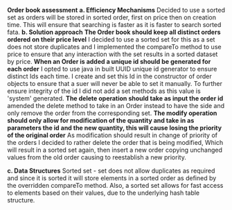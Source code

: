 **Order book assessment**
**a. Efficiency Mechanisms**
Decided to use a sorted set as orders will be stored in sorted order, first on price then on creation time.
This will ensure that searching is faster as it is faster to search sorted fata. 
**b. Solution approach**
**The Order book should keep all distinct orders ordered on their price level**
I decided to use a sorted set for this as a set does not store duplicates and I implemented
the compareTo method to use price to ensure that any interaction with the set results in 
a sorted dataset by price.
**When an Order is added a unique id should be generated for each order**
I opted to use java in built UUID unique id generator to ensure distinct Ids each time. 
I create and set this Id in the constructor of order objects to ensure that a suer will never be able 
to set it manually. To further ensure integrity of the id I did not add a set methods as this value is 
'system' generated.
**The delete operation should take as input the order id**
amended the delete method to take in an Order instead to have the side and only remove the order 
from the corresponding set.
**The modify operation should only allow for modification of the quantity and take in as parameters 
the id and the new quantity, this will cause losing the priority of the original order**
As modification should result in change of priority of the orders I decided to rather delete the order
that is being modified, Which will result in a sorted set again, then insert a new order copying unchanged 
values from the old order causing to reestablish a new priority. 

**c. Data Structures**
Sorted set - set does not allow duplicates as required and since it is sorted
it will store elements in a sorted order as defined by the overridden compareTo method.
Also, a sorted set allows for fast access to elements based on their values, 
due to the underlying hash table structure.
